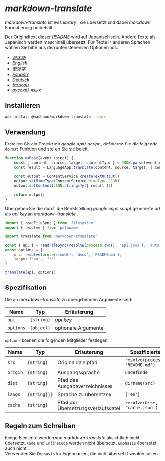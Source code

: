 # *markdown-translate*

*markdown-translate* ist *wes library* , die übersetzt und dabei *markdown* Formatierung beibehält.

Der Originaltext dieser [*README*](/README.md) wird auf Japanisch sein. Andere Texte als Japanisch werden maschinell übersetzt. Für Texte in anderen Sprachen wählen Sie bitte aus den untenstehenden Optionen aus.

*   [*日本語*](/README.md)
*   [*English*](/docs/README.en.md)
*   [*繁体字*](/docs/README.zh-TW.md)
*   [*Español*](/docs/README.es.md)
*   [*Deutsch*](/docs/README.de.md)
*   [*français*](/docs/README.fr.md)
*   [*русский язык*](/docs/README.ru.md)

## Installieren

```sh
wes install @wachaon/markdown-translate --bare
```

## Verwendung

Erstellen Sie ein Projekt mit *google apps script* , definieren Sie die folgende `doPost` Funktion und stellen Sie sie bereit.

```javascript
function doPost(event_object) {
    const { content, source, target, contentType } = JSON.parse(event_object.postData.getDataAsString())
    const result = LanguageApp.translate(content, source, target, { contentType })
 
    const output = ContentService.createTextOutput()
    output.setMimeType(ContentService.MimeType.JSON)
    output.setContent(JSON.stringify({ result }))
 
    return output;
}
```

Übergeben Sie die durch die Bereitstellung *google apps script* generierte *url* als *api key* an *markdown-translate* .

```javascript
import { readFileSync } from 'filesystem'
import { resolve } from 'pathname'

import translate from 'markdown-translate'

const { api } = readFileSync(resolve(process.cwd(), 'api.json'), 'auto')
const options = {
    src: resolve(process.cwd(), 'docs', 'README.md'),
    langs: ['en', 'fr']
}

translate(api, options)
```

## Spezifikation

Die an *markdown-translate* zu übergebenden Argumente sind:

| Name      | Typ        | Erläuterung         |
| --------- | ---------- | ------------------- |
| `api`     | `{string}` | *api key*           |
| `options` | `{object}` | optionale Argumente |

`options` können die folgenden Mitglieder festlegen.

| Name     | Typ          | Erläuterung                        | Spezifizierter Wert                   |
| -------- | ------------ | ---------------------------------- | ------------------------------------- |
| `src`    | `{string}`   | Originaldateipfad                  | `resolve(process.cwd(), 'README.md')` |
| `origin` | `{string}`   | Ausgangssprache                    | `undefinde`                           |
| `dist`   | `{string}`   | Pfad des Ausgabeverzeichnisses     | `dirname(src)`                        |
| `langs`  | `{string[]}` | Sprache zu übersetzen              | `['en']`                              |
| `cache`  | `{string}`   | Pfad der Übersetzungsverlaufsdatei | `resolve(Dist, 'cache.json')`         |

## Regeln zum Schreiben

Einige Elemente werden von *markdown-translate* absichtlich nicht übersetzt. `Code` und `InlineCode` werden nicht übersetzt. `Emphasis` übersetzt auch nicht.\
Verwenden Sie `Emphasis` für Eigennamen, die nicht übersetzt werden sollen.
